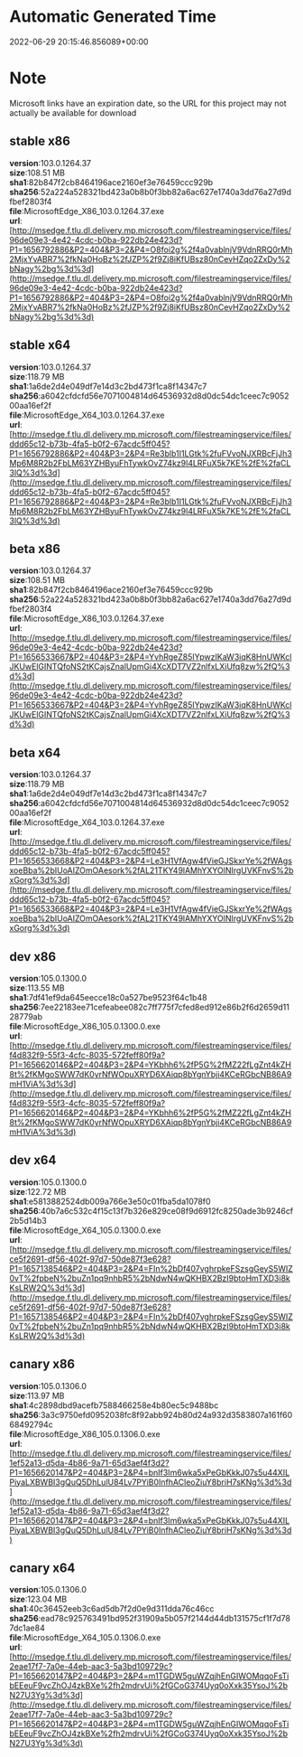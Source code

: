 # Automatic Generated Time
2022-06-29 20:15:46.856089+00:00

# Note
Microsoft links have an expiration date, so the URL for this project may not actually be available for download

## stable x86
**version**:103.0.1264.37  
**size**:108.51 MB  
**sha1**:82b847f2cb8464196ace2160ef3e76459ccc929b  
**sha256**:52a224a528321bd423a0b8b0f3bb82a6ac627e1740a3dd76a27d9dfbef2803f4  
**file**:MicrosoftEdge_X86_103.0.1264.37.exe  
**url**:[http://msedge.f.tlu.dl.delivery.mp.microsoft.com/filestreamingservice/files/96de09e3-4e42-4cdc-b0ba-922db24e423d?P1=1656792886&P2=404&P3=2&P4=O8foi2g%2f4a0vablnjV9VdnRRQ0rMh2MjxYvABR7%2fkNa0HoBz%2fJZP%2f9Zj8iKfUBsz80nCevHZqo2ZxDy%2bNagy%2bg%3d%3d](http://msedge.f.tlu.dl.delivery.mp.microsoft.com/filestreamingservice/files/96de09e3-4e42-4cdc-b0ba-922db24e423d?P1=1656792886&P2=404&P3=2&P4=O8foi2g%2f4a0vablnjV9VdnRRQ0rMh2MjxYvABR7%2fkNa0HoBz%2fJZP%2f9Zj8iKfUBsz80nCevHZqo2ZxDy%2bNagy%2bg%3d%3d)  

## stable x64
**version**:103.0.1264.37  
**size**:118.79 MB  
**sha1**:1a6de2d4e049df7e14d3c2bd473f1ca8f14347c7  
**sha256**:a6042cfdcfd56e7071004814d64536932d8d0dc54dc1ceec7c905200aa16ef2f  
**file**:MicrosoftEdge_X64_103.0.1264.37.exe  
**url**:[http://msedge.f.tlu.dl.delivery.mp.microsoft.com/filestreamingservice/files/ddd65c12-b73b-4fa5-b0f2-67acdc5ff045?P1=1656792886&P2=404&P3=2&P4=Re3blb1I1LGtk%2fuFVvoNJXRBcFjJh3Mp6M8R2b2FbLM63YZHByuFhTywkOvZ74kz9l4LRFuX5k7KE%2fE%2faCL3lQ%3d%3d](http://msedge.f.tlu.dl.delivery.mp.microsoft.com/filestreamingservice/files/ddd65c12-b73b-4fa5-b0f2-67acdc5ff045?P1=1656792886&P2=404&P3=2&P4=Re3blb1I1LGtk%2fuFVvoNJXRBcFjJh3Mp6M8R2b2FbLM63YZHByuFhTywkOvZ74kz9l4LRFuX5k7KE%2fE%2faCL3lQ%3d%3d)  

## beta x86
**version**:103.0.1264.37  
**size**:108.51 MB  
**sha1**:82b847f2cb8464196ace2160ef3e76459ccc929b  
**sha256**:52a224a528321bd423a0b8b0f3bb82a6ac627e1740a3dd76a27d9dfbef2803f4  
**file**:MicrosoftEdge_X86_103.0.1264.37.exe  
**url**:[http://msedge.f.tlu.dl.delivery.mp.microsoft.com/filestreamingservice/files/96de09e3-4e42-4cdc-b0ba-922db24e423d?P1=1656533667&P2=404&P3=2&P4=YvhRgeZ85IYpwzIKaW3iqK8HnUWKclJKUwElGINTQfoNS2tKCajsZnalUpmGi4XcXDT7VZ2nlfxLXiUfq8zw%2fQ%3d%3d](http://msedge.f.tlu.dl.delivery.mp.microsoft.com/filestreamingservice/files/96de09e3-4e42-4cdc-b0ba-922db24e423d?P1=1656533667&P2=404&P3=2&P4=YvhRgeZ85IYpwzIKaW3iqK8HnUWKclJKUwElGINTQfoNS2tKCajsZnalUpmGi4XcXDT7VZ2nlfxLXiUfq8zw%2fQ%3d%3d)  

## beta x64
**version**:103.0.1264.37  
**size**:118.79 MB  
**sha1**:1a6de2d4e049df7e14d3c2bd473f1ca8f14347c7  
**sha256**:a6042cfdcfd56e7071004814d64536932d8d0dc54dc1ceec7c905200aa16ef2f  
**file**:MicrosoftEdge_X64_103.0.1264.37.exe  
**url**:[http://msedge.f.tlu.dl.delivery.mp.microsoft.com/filestreamingservice/files/ddd65c12-b73b-4fa5-b0f2-67acdc5ff045?P1=1656533668&P2=404&P3=2&P4=Le3H1VfAgw4fVieGJSkxrYe%2fWAgsxoeBba%2bIUoAIZOmOAesork%2fAL21TKY49lAMhYXYOlNIrgUVKFnvS%2bxGorg%3d%3d](http://msedge.f.tlu.dl.delivery.mp.microsoft.com/filestreamingservice/files/ddd65c12-b73b-4fa5-b0f2-67acdc5ff045?P1=1656533668&P2=404&P3=2&P4=Le3H1VfAgw4fVieGJSkxrYe%2fWAgsxoeBba%2bIUoAIZOmOAesork%2fAL21TKY49lAMhYXYOlNIrgUVKFnvS%2bxGorg%3d%3d)  

## dev x86
**version**:105.0.1300.0  
**size**:113.55 MB  
**sha1**:7df41ef9da645eecce18c0a527be9523f64c1b48  
**sha256**:7ee22183ee71cefeabee082c7ff775f7cfed8ed912e86b2f6d2659d1128779ab  
**file**:MicrosoftEdge_X86_105.0.1300.0.exe  
**url**:[http://msedge.f.tlu.dl.delivery.mp.microsoft.com/filestreamingservice/files/f4d832f9-55f3-4cfc-8035-572feff80f9a?P1=1656620146&P2=404&P3=2&P4=YKbhh6%2fP5G%2fMZ22fLgZnt4kZH8t%2fKMgoSWW7dK0yrNfWOpuXRYD6XAiqp8bYgnYbji4KCeRGbcNB86A9mH1ViA%3d%3d](http://msedge.f.tlu.dl.delivery.mp.microsoft.com/filestreamingservice/files/f4d832f9-55f3-4cfc-8035-572feff80f9a?P1=1656620146&P2=404&P3=2&P4=YKbhh6%2fP5G%2fMZ22fLgZnt4kZH8t%2fKMgoSWW7dK0yrNfWOpuXRYD6XAiqp8bYgnYbji4KCeRGbcNB86A9mH1ViA%3d%3d)  

## dev x64
**version**:105.0.1300.0  
**size**:122.72 MB  
**sha1**:e5813882524db009a766e3e50c01fba5da1078f0  
**sha256**:40b7a6c532c4f15c13f7b326e829ce08f9d6912fc8250ade3b9246cf2b5d14b3  
**file**:MicrosoftEdge_X64_105.0.1300.0.exe  
**url**:[http://msedge.f.tlu.dl.delivery.mp.microsoft.com/filestreamingservice/files/ce5f2691-df56-402f-97d7-50de87f3e628?P1=1657138546&P2=404&P3=2&P4=FIn%2bDf407vghrpkeFSzsgGeyS5WIZ0vT%2fpbeN%2buZn1pq9nhbR5%2bNdwN4wQKHBX2BzI9btoHmTXD3i8kKsLRW2Q%3d%3d](http://msedge.f.tlu.dl.delivery.mp.microsoft.com/filestreamingservice/files/ce5f2691-df56-402f-97d7-50de87f3e628?P1=1657138546&P2=404&P3=2&P4=FIn%2bDf407vghrpkeFSzsgGeyS5WIZ0vT%2fpbeN%2buZn1pq9nhbR5%2bNdwN4wQKHBX2BzI9btoHmTXD3i8kKsLRW2Q%3d%3d)  

## canary x86
**version**:105.0.1306.0  
**size**:113.97 MB  
**sha1**:4c2898dbd9acefb7588466258e4b80ec5c9488bc  
**sha256**:3a3c9750efd0952038fc8f92abb924b80d24a932d3583807a161f6068492794c  
**file**:MicrosoftEdge_X86_105.0.1306.0.exe  
**url**:[http://msedge.f.tlu.dl.delivery.mp.microsoft.com/filestreamingservice/files/1ef52a13-d5da-4b86-9a71-65d3aef4f3d2?P1=1656620147&P2=404&P3=2&P4=bnIf3Im6wka5xPeGbKkkJ07s5u44XILPiyaLXBWBI3gQuQ5DhLulU84Lv7PYiB0InfhACleoZiuY8briH7sKNg%3d%3d](http://msedge.f.tlu.dl.delivery.mp.microsoft.com/filestreamingservice/files/1ef52a13-d5da-4b86-9a71-65d3aef4f3d2?P1=1656620147&P2=404&P3=2&P4=bnIf3Im6wka5xPeGbKkkJ07s5u44XILPiyaLXBWBI3gQuQ5DhLulU84Lv7PYiB0InfhACleoZiuY8briH7sKNg%3d%3d)  

## canary x64
**version**:105.0.1306.0  
**size**:123.04 MB  
**sha1**:40c36452eeb3c6ad5db7f2d0e9d311dda76c46cc  
**sha256**:ead78c925763491bd952f31909a5b057f2144d44db131575cf1f7d787dc1ae84  
**file**:MicrosoftEdge_X64_105.0.1306.0.exe  
**url**:[http://msedge.f.tlu.dl.delivery.mp.microsoft.com/filestreamingservice/files/2eae17f7-7a0e-44eb-aac3-5a3bd109729c?P1=1656620147&P2=404&P3=2&P4=m1TGDW5guWZqjhEnGIWOMqqoFsTibEEeuF9vcZhOJ4zkBXe%2fh2mdrvUi%2fGCoG374Uyq0oXxk35YsoJ%2bN27U3Yg%3d%3d](http://msedge.f.tlu.dl.delivery.mp.microsoft.com/filestreamingservice/files/2eae17f7-7a0e-44eb-aac3-5a3bd109729c?P1=1656620147&P2=404&P3=2&P4=m1TGDW5guWZqjhEnGIWOMqqoFsTibEEeuF9vcZhOJ4zkBXe%2fh2mdrvUi%2fGCoG374Uyq0oXxk35YsoJ%2bN27U3Yg%3d%3d)  

